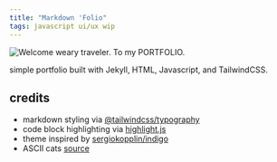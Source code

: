 ```yaml
---
title: "Markdown 'Folio"
tags: javascript ui/ux wip
---
```


![Welcome weary traveler. To my PORTFOLIO.]({{site.baseurl}}/assets/img/folio.png)

simple portfolio built with Jekyll, HTML, Javascript, and TailwindCSS.

## credits

- markdown styling via [@tailwindcss/typography](https://tailwindcss.com/docs/typography-plugin)
- code block highlighting via [highlight.js](https://highlightjs.org/)
- theme inspired by [sergiokopplin/indigo](https://github.com/sergiokopplin/indigo)
- ASCII cats [source](https://user.xmission.com/~emailbox/ascii_cats.htm)
